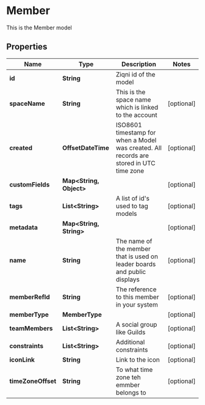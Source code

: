 

# Member

This is the Member model

## Properties

| Name | Type | Description | Notes |
|------------ | ------------- | ------------- | -------------|
|**id** | **String** | Ziqni id of the model |  |
|**spaceName** | **String** | This is the space name which is linked to the account |  [optional] |
|**created** | **OffsetDateTime** | ISO8601 timestamp for when a Model was created. All records are stored in UTC time zone |  [optional] |
|**customFields** | **Map&lt;String, Object&gt;** |  |  [optional] |
|**tags** | **List&lt;String&gt;** | A list of id&#39;s used to tag models |  [optional] |
|**metadata** | **Map&lt;String, String&gt;** |  |  [optional] |
|**name** | **String** | The name of the member that is used on leader boards and public displays |  [optional] |
|**memberRefId** | **String** | The reference to this member in your system |  [optional] |
|**memberType** | **MemberType** |  |  [optional] |
|**teamMembers** | **List&lt;String&gt;** | A social group like Guilds |  [optional] |
|**constraints** | **List&lt;String&gt;** | Additional constraints |  [optional] |
|**iconLink** | **String** | Link to the icon |  [optional] |
|**timeZoneOffset** | **String** | To what time zone teh emmber belongs to |  [optional] |



